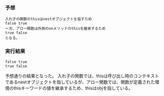 ### 予想

```
入れ子の関数のthisはnestオブジェクトを指すため
false true
一方、アロー関数は外側のonメソッドのthisを継承するため
true false
となる。
```

### 実行結果

```
false true
true false
```

予想通りの結果となった。
入れ子の関数では、thisは呼び出し時のコンテキストであるnestオブジェクトを指しているが、アロー関数では、関数が定義された環境のthisキーワードの値を継承するため、thisはobjを指している。
